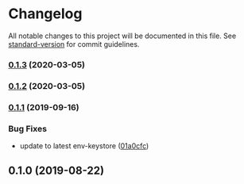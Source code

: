 # Changelog

All notable changes to this project will be documented in this file. See [standard-version](https://github.com/conventional-changelog/standard-version) for commit guidelines.

### [0.1.3](https://github.com/davesters/rn-native-mqtt/compare/v0.1.2...v0.1.3) (2020-03-05)

### [0.1.2](https://github.com/davesters/rn-native-mqtt/compare/v0.1.1...v0.1.2) (2020-03-05)

### [0.1.1](https://github.com/davesters/rn-native-mqtt/compare/v0.1.0...v0.1.1) (2019-09-16)


### Bug Fixes

* update to latest env-keystore ([01a0cfc](https://github.com/davesters/rn-native-mqtt/commit/01a0cfc))

## 0.1.0 (2019-08-22)
